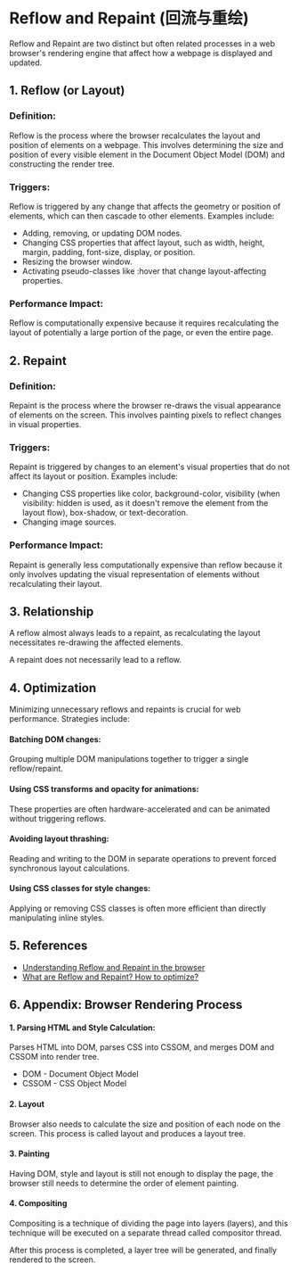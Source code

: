 # Reflow and Repaint (回流与重绘)

Reflow and Repaint are two distinct but often related processes in a web browser's rendering engine that affect how a webpage is displayed and updated.

## 1. Reflow (or Layout)

### Definition:

Reflow is the process where the browser recalculates the layout and position of elements on a webpage. This involves determining the size and position of every visible element in the Document Object Model (DOM) and constructing the render tree.

### Triggers:

Reflow is triggered by any change that affects the geometry or position of elements, which can then cascade to other elements. Examples include:

- Adding, removing, or updating DOM nodes.
- Changing CSS properties that affect layout, such as width, height, margin, padding, font-size, display, or position.
- Resizing the browser window.
- Activating pseudo-classes like :hover that change layout-affecting properties. 
    
### Performance Impact:

Reflow is computationally expensive because it requires recalculating the layout of potentially a large portion of the page, or even the entire page. 

## 2. Repaint

### Definition:

Repaint is the process where the browser re-draws the visual appearance of elements on the screen. This involves painting pixels to reflect changes in visual properties.

### Triggers:

Repaint is triggered by changes to an element's visual properties that do not affect its layout or position. Examples include:
- Changing CSS properties like color, background-color, visibility (when visibility: hidden is used, as it doesn't remove the element from the layout flow), box-shadow, or text-decoration.
- Changing image sources. 

### Performance Impact:

Repaint is generally less computationally expensive than reflow because it only involves updating the visual representation of elements without recalculating their layout. 

## 3. Relationship

A reflow almost always leads to a repaint, as recalculating the layout necessitates re-drawing the affected elements.

A repaint does not necessarily lead to a reflow.

## 4. Optimization

Minimizing unnecessary reflows and repaints is crucial for web performance. Strategies include:

#### Batching DOM changes:

Grouping multiple DOM manipulations together to trigger a single reflow/repaint.

#### Using CSS transforms and opacity for animations:

These properties are often hardware-accelerated and can be animated without triggering reflows.

#### Avoiding layout thrashing:

Reading and writing to the DOM in separate operations to prevent forced synchronous layout calculations.

#### Using CSS classes for style changes:

Applying or removing CSS classes is often more efficient than directly manipulating inline styles.

## 5. References

-  [Understanding Reflow and Repaint in the browser](https://dev.to/gopal1996/understanding-reflow-and-repaint-in-the-browser-1jbg)
-  [What are Reflow and Repaint? How to optimize?](https://www.explainthis.io/en/swe/repaint-and-reflow)


## 6. Appendix: Browser Rendering Process

#### 1. Parsing HTML and Style Calculation:

Parses HTML into DOM, parses CSS into CSSOM, and merges DOM and CSSOM into render tree.

  - DOM - Document Object Model
  - CSSOM - CSS Object Model

#### 2. Layout

Browser also needs to calculate the size and position of each node on the screen. This process is called layout and produces a layout tree.

#### 3. Painting

Having DOM, style and layout is still not enough to display the page, the browser still needs to determine the order of element painting.

#### 4. Compositing

Compositing is a technique of dividing the page into layers (layers), and this technique will be executed on a separate thread called compositor thread.

After this process is completed, a layer tree will be generated, and finally rendered to the screen.
